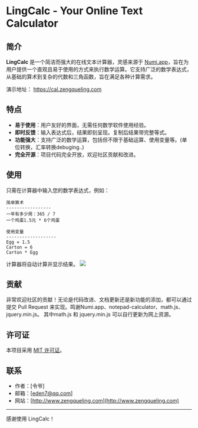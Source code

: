 # LingCalc - Your Online Text Calculator

## 简介

**LingCalc** 是一个简洁而强大的在线文本计算器，灵感来源于 [Numi.app](https://www.numi.app/)，旨在为用户提供一个直观且易于使用的方式来执行数学运算。它支持广泛的数学表达式，从基础的算术到复杂的代数和三角函数，旨在满足各种计算需求。

演示地址： https://cal.zengqueling.com 

## 特点

- **易于使用**：用户友好的界面，无需任何数学软件使用经验。
- **即时反馈**：输入表达式后，结果即刻呈现。复制后结果带完整等式。
- **功能强大**：支持广泛的数学运算，包括但不限于基础运算、使用变量等。(单位转换，汇率转换debuging..)
- **完全开源**：项目代码完全开放，欢迎社区贡献和改进。

## 使用

只需在计算器中输入您的数学表达式，例如：
```
简单算术
-----------------
一年有多少周：365 / 7 
一个鸡蛋1.5元 * 6个鸡蛋 

使用变量
-------------------
Egg = 1.5 
Carton = 6 
Carton * Egg 
```
计算器将自动计算并显示结果。
![](https://cal.zengqueling.com/LingCalc-screenshot.png)



## 贡献

非常欢迎社区的贡献！无论是代码改进、文档更新还是新功能的添加，都可以通过提交 Pull Request 来实现。鸣谢Numi.app、notepad-calculator、math.js、jquery.min.js。
其中math.js 和 jquery.min.js 可以自行更新为网上资源。

## 许可证

本项目采用 [MIT 许可证](LICENSE)。

## 联系

- 作者：[令爷]
- 邮箱：[eden7@qq.com]
- 网站：[http://www.zengqueling.com](http://www.zengqueling.com)

---
感谢使用 LingCalc！
